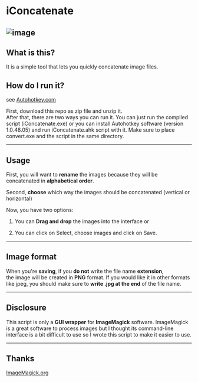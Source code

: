# iConcatenate

![image](https://lh6.googleusercontent.com/-nBqvOQp0hwc/VPGQ1MbYAjI/AAAAAAAAAmk/NFuJCbQno-g/w225-h112-no/iconcatenate.png)
----
## What is this?
It is a simple tool that lets you quickly concatenate image files.

## How do I run it?
see [Autohotkey.com](http://www.autohotkey.com/board/topic/86134-autohotkey-10-classic-and-basic-versions/)  

First, download this repo as zip file and unzip it.  
After that, there are two ways you can run it. You can just run the compiled script (iConcatenate.exe) or you can install Autohotkey software (version 1.0.48.05) and run iConcatenate.ahk script with it. Make sure to place convert.exe and the script in the same directory.

----
## Usage
First, you will want to **rename** the images because they will be concatenated in **alphabetical order**.

Second, **choose** which way the images should be concatenated (vertical or horizontal)

Now, you have two options:

1. You can **Drag and drop** the images into the interface or

2. You can click on Select, choose images and click on Save.

----
## Image format
When you're **saving**, if you **do not** write the file name **extension**,  
the image will be created in **PNG** format. If you would like it in other formats like jpeg, you should make sure to **write .jpg at the end** of the file name.

----  
## Disclosure
This script is only a **GUI wrapper** for **ImageMagick** software. ImageMagick is a great software to process images but I thought its command-line interface is a bit difficult to use so I wrote this script to make it easier to use.

----  
## Thanks
[ImageMagick.org](http://www.imagemagick.org/)
